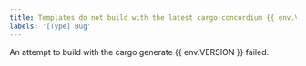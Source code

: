 ```yaml
---
title: Templates do not build with the latest cargo-concordium {{ env.VERSION }}
labels: '[Type] Bug'
---
```


An attempt to build with the cargo generate {{ env.VERSION }} failed.
